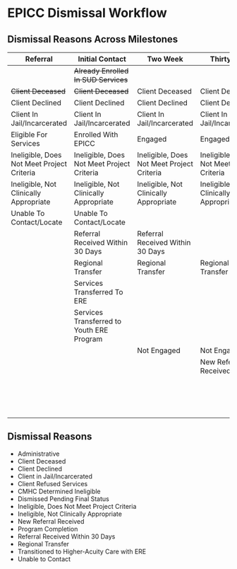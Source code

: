 # EPICC Dismissal Workflow

## Dismissal Reasons Across Milestones

|     Referral                                        |     Initial Contact                                 |     Two Week                                            |     Thirty Day                                          |     Three Month                                         |     Six Month                                       |
|-----------------------------------------------------|-----------------------------------------------------|---------------------------------------------------------|---------------------------------------------------------|---------------------------------------------------------|-----------------------------------------------------|
|                                                     |     ~~Already Enrolled In SUD   Services~~              |                                                         |                                                         |                                                         |                                                     |
|     ~~Client Deceased~~                                 |     ~~Client Deceased~~                                 |     Client Deceased                                     |     Client Deceased                                     |     Client Deceased                                     |     Client Deceased                                 |
|     Client Declined                                 |     Client Declined                                 |     Client Declined                                     |     Client Declined                                     |     Client Declined                                     |     Client Declined                                 |
|     Client In Jail/Incarcerated                     |     Client In Jail/Incarcerated                     |     Client In Jail/Incarcerated                         |     Client In Jail/Incarcerated                         |     Client In Jail/Incarcerated                         |     Client in Jail/Incarcerated                     |
|     Eligible For Services                           |     Enrolled With EPICC                             |     Engaged                                             |     Engaged                                             |     Engaged                                             |                                                     |
|     Ineligible, Does Not Meet   Project Criteria    |     Ineligible, Does Not Meet   Project Criteria    |     Ineligible, Does Not Meet Project Criteria          |     Ineligible, Does Not Meet Project Criteria          |     Ineligible, Does Not Meet Project Criteria          |                                                     |
|     Ineligible, Not Clinically Appropriate          |     Ineligible, Not Clinically Appropriate          |     Ineligible, Not Clinically Appropriate              |     Ineligible, Not Clinically Appropriate              |     Ineligible, Not Clinically Appropriate              |     Ineligible, Not Clinically Appropriate          |
|     Unable To Contact/Locate                        |     Unable To Contact/Locate                        |                                                         |                                                         |                                                         |                                                     |
|                                                     |     Referral Received Within 30   Days              |     Referral Received Within 30   Days                  |                                                         |                                                         |                                                     |
|                                                     |     Regional Transfer                               |     Regional Transfer                                   |     Regional Transfer                                   |     Regional Transfer                                   |                                                     |
|                                                     |     Services Transferred To ERE                     |                                                         |                                                         |                                                         |                                                     |
|                                                     |     Services Transferred to   Youth ERE Program     |                                                         |                                                         |                                                         |                                                     |
|                                                     |                                                     |     Not Engaged                                         |     Not Engaged                                         |     Not Engaged                                         |                                                     |
|                                                     |                                                     |                                                         |     New Referral Received                               |     New Referral Received                               |                                                     |
|                                                     |                                                     |                                                         |                                                         |                                                         |     Completed EPICC Program                         |
|                                                     |                                                     |                                                         |                                                         |                                                         |     Re-Enrolled In EPICC   Program                  |

## Dismissal Reasons

- Administrative
- Client Deceased
- Client Declined
- Client in Jail/Incarcerated
- Client Refused Services
- CMHC Determined Ineligible
- Dismissed Pending Final Status
- Ineligible, Does Not Meet Project Criteria
- Ineligible, Not Clinically Appropriate
- New Referral Received
- Program Completion
- Referral Received Within 30 Days
- Regional Transfer
- Transitioned to Higher-Acuity Care with ERE
- Unable to Contact
